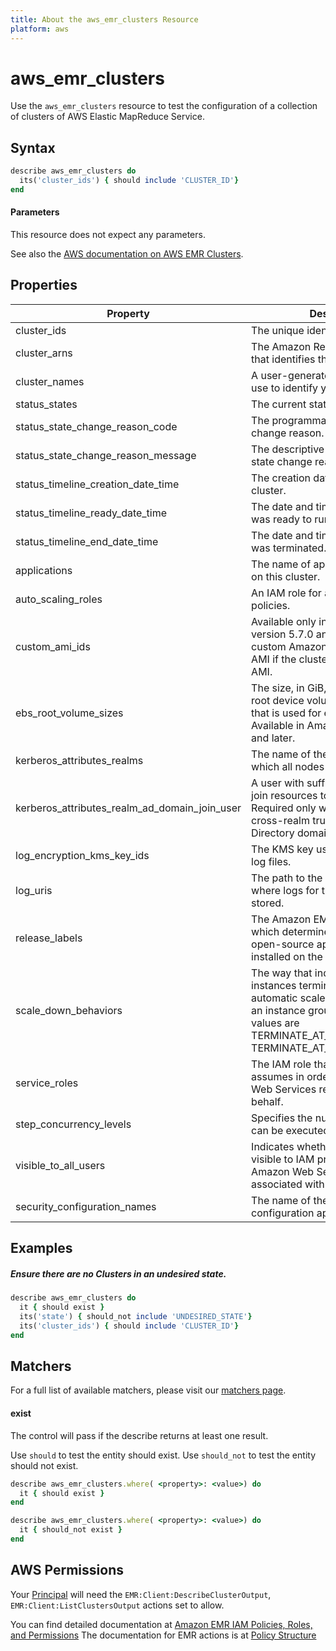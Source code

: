 ```yaml
---
title: About the aws_emr_clusters Resource
platform: aws
---
```


# aws\_emr\_clusters

Use the `aws_emr_clusters` resource to test the configuration of a collection of clusters of AWS Elastic MapReduce Service.

## Syntax
```ruby
describe aws_emr_clusters do
  its('cluster_ids') { should include 'CLUSTER_ID'}
end
```
#### Parameters

This resource does not expect any parameters.

See also the [AWS documentation on AWS EMR Clusters](https://docs.aws.amazon.com/AWSCloudFormation/latest/UserGuide/aws-resource-elasticmapreduce-cluster.html).

## Properties

|Property                                | Description| Fields|
| ---                                    | --- |---|
|cluster\_ids                             | The unique identifier of the cluster. |cluster\_id|
|cluster\_arns                            | The Amazon Resource Name (ARN) that identifies the cluster. |cluster\_arn|
|cluster\_names                           | A user-generated string that you use to identify your cluster. |cluster\_name|
|status_states                            | The current state of the cluster.|status(state)|
|status_state_change_reason_code         | The programmatic code for the state change reason.|status(state_change_reason(code))|
|status_state_change_reason_message      | The descriptive message for the state change reason.|status(state_change_reason(message))|
|status_timeline_creation_date_time      | The creation date and time of the cluster.|status(timeline(creation_date_time))|
|status_timeline_ready_date_time         | The date and time when the cluster was ready to run steps.|status(timeline(ready_date_time))|
|status_timeline_end_date_time           | The date and time when the cluster was terminated.|status(timeline(end_date_time))|
|applications                            | The name of applications installed on this cluster.|applications|
|auto_scaling_roles                       | An IAM role for automatic scaling policies.|auto_scaling_role|
|custom_ami_ids                           | Available only in Amazon EMR version 5.7.0 and later. The ID of a custom Amazon EBS-backed Linux AMI if the cluster uses a custom AMI.|custom_ami_id|
|ebs_root_volume_sizes                    | The size, in GiB, of the Amazon EBS root device volume of the Linux AMI that is used for each EC2 instance. Available in Amazon EMR version 4.x and later.|ebs_root_volume_size|
|kerberos_attributes_realms               | The name of the Kerberos realm to which all nodes in a cluster belong.|kerberos_attributes(realm)|
|kerberos_attributes_realm_ad_domain_join_user  | A user with sufficient privileges to join resources to the domain. Required only when establishing a cross-realm trust with an Active Directory domain.|kerberos_attributes(ad_domain_join_user)|
|log_encryption_kms_key_ids               | The KMS key used for encrypting log files.|log_encryption_kms_key_id|
|log_uris                                 | The path to the Amazon S3 location where logs for this cluster are stored.|log_uri|
|release_labels                           | The Amazon EMR release label, which determines the version of open-source application packages installed on the cluster.|release_label|
|scale_down_behaviors                     | The way that individual Amazon EC2 instances terminate when an automatic scale-in activity occurs or an instance group is resized. Valid values are TERMINATE_AT_INSTANCE_HOUR, TERMINATE_AT_TASK_COMPLETION |scale_down_behavior|
|service_roles                            | The IAM role that Amazon EMR assumes in order to access Amazon Web Services resources on your behalf.|service_role|
|step_concurrency_levels                  | Specifies the number of steps that can be executed concurrently.|step_concurrency_level|
|visible_to_all_users                    | Indicates whether the cluster is visible to IAM principals in the Amazon Web Services account associated with the cluster.|visible_to_all_users|
|security_configuration_names             | The name of the security configuration applied to the cluster.|security_configuration|

## Examples

##### Ensure there are no Clusters in an undesired state.
```ruby
describe aws_emr_clusters do
  it { should exist }
  its('state') { should_not include 'UNDESIRED_STATE'}
  its('cluster_ids') { should include 'CLUSTER_ID'}
end
```
## Matchers

For a full list of available matchers, please visit our [matchers page](https://docs.chef.io/inspec/matchers/).

#### exist

The control will pass if the describe returns at least one result.

Use `should` to test the entity should exist.
Use `should_not` to test the entity should not exist.
```ruby
describe aws_emr_clusters.where( <property>: <value>) do
  it { should exist }
end
```
```ruby
describe aws_emr_clusters.where( <property>: <value>) do
  it { should_not exist }
end
```
    
    
## AWS Permissions

Your [Principal](https://docs.aws.amazon.com/IAM/latest/UserGuide/intro-structure.html#intro-structure-principal) will need the `EMR:Client:DescribeClusterOutput`, `EMR:Client:ListClustersOutput` actions set to allow.

You can find detailed documentation at [Amazon EMR IAM Policies, Roles, and Permissions](https://docs.aws.amazon.com/emr/latest/ManagementGuide/emr-managed-iam-policies.html)
The documentation for EMR actions is at [Policy Structure](https://docs.aws.amazon.com/emr/latest/ManagementGuide/security_iam_id-based-policy-examples.html)
